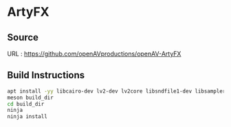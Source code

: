 # ArtyFX

## Source
URL : https://github.com/openAVproductions/openAV-ArtyFX

## Build Instructions
```sh
apt install -yy libcairo-dev lv2-dev lv2core libsndfile1-dev libsamplerate0-dev
meson build_dir
cd build_dir
ninja
ninja install
```
